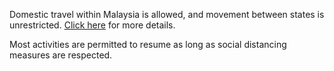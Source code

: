 Domestic travel within Malaysia is allowed, and movement between states is unrestricted. [Click here](https://www.nst.com.my/news/nation/2020/06/598714/rmco-interstate-travel-allowed-overseas-travel-not-yet) for more details.

Most activities are permitted to resume as long as social distancing measures are respected.